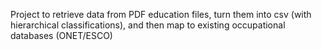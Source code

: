 Project to retrieve data from PDF education files, turn them into csv (with hierarchical classifications), and then map to existing occupational databases (ONET/ESCO)

